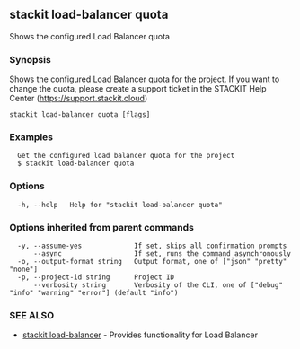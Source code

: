 ## stackit load-balancer quota

Shows the configured Load Balancer quota

### Synopsis

Shows the configured Load Balancer quota for the project. If you want to change the quota, please create a support ticket in the STACKIT Help Center (https://support.stackit.cloud)

```
stackit load-balancer quota [flags]
```

### Examples

```
  Get the configured load balancer quota for the project
  $ stackit load-balancer quota
```

### Options

```
  -h, --help   Help for "stackit load-balancer quota"
```

### Options inherited from parent commands

```
  -y, --assume-yes             If set, skips all confirmation prompts
      --async                  If set, runs the command asynchronously
  -o, --output-format string   Output format, one of ["json" "pretty" "none"]
  -p, --project-id string      Project ID
      --verbosity string       Verbosity of the CLI, one of ["debug" "info" "warning" "error"] (default "info")
```

### SEE ALSO

* [stackit load-balancer](./stackit_load-balancer.md)	 - Provides functionality for Load Balancer

